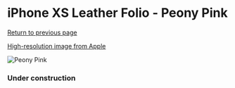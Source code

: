 # iPhone XS Leather Folio - Peony Pink

[Return to previous page](/iphone_x)

[High-resolution image from Apple](https://store.storeimages.cdn-apple.com/8756/as-images.apple.com/is/MRX12?wid=4500&hei=4500&fmt=png)

<div style="width: 384px"><img src="/everysource/MRX12.png" alt="Peony Pink"></div>

### Under construction
